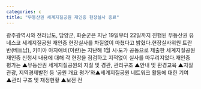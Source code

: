 ```yaml
---
categories: c
title: "무등산권 세계지질공원 재인증 현장실사 종료"
---
```

광주광역시와 전라남도, 담양군, 화순군은 지난 19일부터 22일까지 진행된 무등산권 유네스코 세계지질공원 재인증 현장실사를 차질없이 마쳤다고 밝혔다.현장실사위원 트란반(베트남), 키미아 아자애비(이란)는 지난해 1월 시‧도가 공동으로 제출한 세계지질공원 재인증 신청서 내용에 대해 각 현장을 점검하고 지적없이 실사를 마무리지었다.재인증 평가는 ▲무등산권 세계지질공원의 지질 및 경관, 관리구조 ▲안내 및 환경교육 ▲지질관광, 지역경제발전 등 ‘공원 개요 평가’와▲세계지질공원 네트워크 활동에 대한 기여 ▲관리 구조 및 재정현황 ▲보전 전